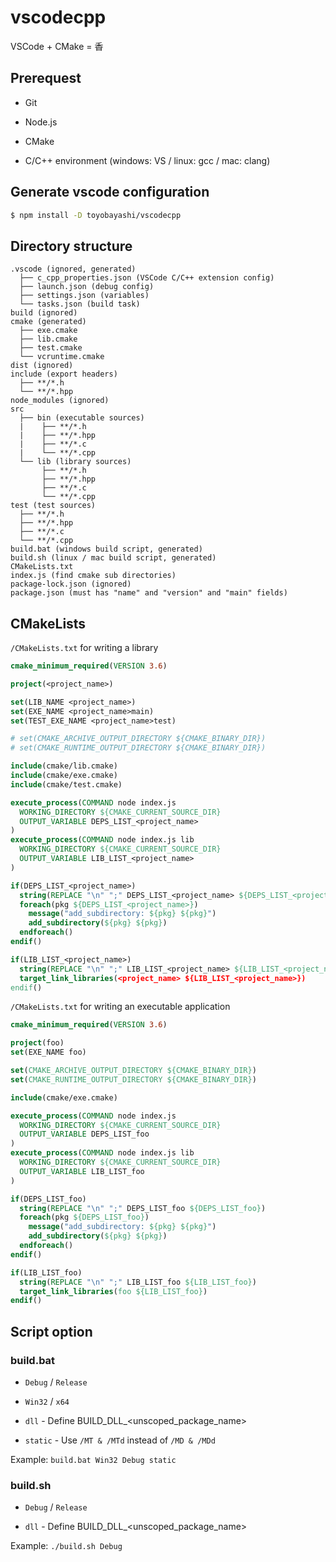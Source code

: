 # vscodecpp

VSCode + CMake = 香

## Prerequest

* Git

* Node.js

* CMake

* C/C++ environment (windows: VS / linux: gcc / mac: clang)

## Generate vscode configuration

``` bash
$ npm install -D toyobayashi/vscodecpp
```

## Directory structure

```
.vscode (ignored, generated)
  ├── c_cpp_properties.json (VSCode C/C++ extension config)
  ├── launch.json (debug config)
  ├── settings.json (variables)
  └── tasks.json (build task)
build (ignored)
cmake (generated)
  ├── exe.cmake
  ├── lib.cmake
  ├── test.cmake
  └── vcruntime.cmake
dist (ignored)
include (export headers)
  ├── **/*.h
  └── **/*.hpp
node_modules (ignored)
src
  ├── bin (executable sources)
  |    ├── **/*.h
  |    ├── **/*.hpp
  |    ├── **/*.c
  |    └── **/*.cpp
  └── lib (library sources)
       ├── **/*.h
       ├── **/*.hpp
       ├── **/*.c
       └── **/*.cpp
test (test sources)
  ├── **/*.h
  ├── **/*.hpp
  ├── **/*.c
  └── **/*.cpp
build.bat (windows build script, generated)
build.sh (linux / mac build script, generated)
CMakeLists.txt
index.js (find cmake sub directories)
package-lock.json (ignored)
package.json (must has "name" and "version" and "main" fields)
```

## CMakeLists

`/CMakeLists.txt` for writing a library

``` cmake
cmake_minimum_required(VERSION 3.6)

project(<project_name>)

set(LIB_NAME <project_name>)
set(EXE_NAME <project_name>main)
set(TEST_EXE_NAME <project_name>test)

# set(CMAKE_ARCHIVE_OUTPUT_DIRECTORY ${CMAKE_BINARY_DIR})
# set(CMAKE_RUNTIME_OUTPUT_DIRECTORY ${CMAKE_BINARY_DIR})

include(cmake/lib.cmake)
include(cmake/exe.cmake)
include(cmake/test.cmake)

execute_process(COMMAND node index.js
  WORKING_DIRECTORY ${CMAKE_CURRENT_SOURCE_DIR}
  OUTPUT_VARIABLE DEPS_LIST_<project_name>
)
execute_process(COMMAND node index.js lib
  WORKING_DIRECTORY ${CMAKE_CURRENT_SOURCE_DIR}
  OUTPUT_VARIABLE LIB_LIST_<project_name>
)

if(DEPS_LIST_<project_name>)
  string(REPLACE "\n" ";" DEPS_LIST_<project_name> ${DEPS_LIST_<project_name>})
  foreach(pkg ${DEPS_LIST_<project_name>})
    message("add_subdirectory: ${pkg} ${pkg}")
    add_subdirectory(${pkg} ${pkg})
  endforeach()
endif()

if(LIB_LIST_<project_name>)
  string(REPLACE "\n" ";" LIB_LIST_<project_name> ${LIB_LIST_<project_name>})
  target_link_libraries(<project_name> ${LIB_LIST_<project_name>})
endif()
```

`/CMakeLists.txt` for writing an executable application

``` cmake
cmake_minimum_required(VERSION 3.6)

project(foo)
set(EXE_NAME foo)

set(CMAKE_ARCHIVE_OUTPUT_DIRECTORY ${CMAKE_BINARY_DIR})
set(CMAKE_RUNTIME_OUTPUT_DIRECTORY ${CMAKE_BINARY_DIR})

include(cmake/exe.cmake)

execute_process(COMMAND node index.js
  WORKING_DIRECTORY ${CMAKE_CURRENT_SOURCE_DIR}
  OUTPUT_VARIABLE DEPS_LIST_foo
)
execute_process(COMMAND node index.js lib
  WORKING_DIRECTORY ${CMAKE_CURRENT_SOURCE_DIR}
  OUTPUT_VARIABLE LIB_LIST_foo
)

if(DEPS_LIST_foo)
  string(REPLACE "\n" ";" DEPS_LIST_foo ${DEPS_LIST_foo})
  foreach(pkg ${DEPS_LIST_foo})
    message("add_subdirectory: ${pkg} ${pkg}")
    add_subdirectory(${pkg} ${pkg})
  endforeach()
endif()

if(LIB_LIST_foo)
  string(REPLACE "\n" ";" LIB_LIST_foo ${LIB_LIST_foo})
  target_link_libraries(foo ${LIB_LIST_foo})
endif()
```

## Script option

### build.bat

* `Debug` / `Release`

* `Win32` / `x64`

* `dll` - Define BUILD_DLL_\<unscoped_package_name\>

* `static` - Use `/MT & /MTd` instead of `/MD & /MDd`

Example: `build.bat Win32 Debug static`

### build.sh

* `Debug` / `Release`

* `dll` - Define BUILD_DLL_\<unscoped_package_name\>

Example: `./build.sh Debug`
